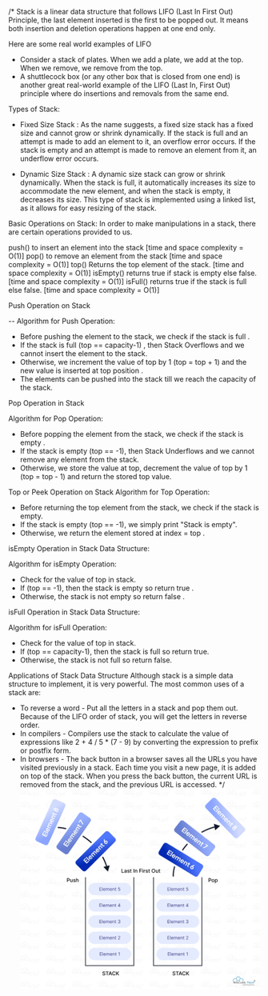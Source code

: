 /*
Stack is a linear data structure that follows LIFO (Last In First Out) Principle, the last element inserted is the first to be popped out. It means both insertion and deletion operations happen at one end only.


Here are some real world examples of LIFO

- Consider a stack of plates. When we add a plate, we add at the top. When we remove, we remove from the top.
- A shuttlecock box (or any other box that is closed from one end) is another great real-world example of the LIFO (Last In, First Out) principle where do insertions and removals from the same end.


Types of Stack:
* Fixed Size Stack : As the name suggests, a fixed size stack has a fixed size and cannot grow or shrink dynamically. If the stack is full and an attempt is made to add an element to it, an overflow error occurs. If the stack is empty and an attempt is made to remove an element from it, an underflow error occurs.

* Dynamic Size Stack : A dynamic size stack can grow or shrink dynamically. When the stack is full, it automatically increases its size to accommodate the new element, and when the stack is empty, it decreases its size. This type of stack is implemented using a linked list, as it allows for easy resizing of the stack.

Basic Operations on Stack:
In order to make manipulations in a stack, there are certain operations provided to us.

push() to insert an element into the stack [time and space complexity = O(1)]
pop() to remove an element from the stack [time and space complexity = O(1)]
top() Returns the top element of the stack. [time and space complexity = O(1)]
isEmpty() returns true if stack is empty else false. [time and space complexity = O(1)]
isFull() returns true if the stack is full else false. [time and space complexity = O(1)]

Push Operation on Stack

-- Algorithm for Push Operation:

- Before pushing the element to the stack, we check if the stack is full .
- If the stack is full (top == capacity-1) , then Stack Overflows and we cannot insert the element to the stack.
- Otherwise, we increment the value of top by 1 (top = top + 1) and the new value is inserted at top position .
- The elements can be pushed into the stack till we reach the capacity of the stack.


Pop Operation in Stack

Algorithm for Pop Operation:

- Before popping the element from the stack, we check if the stack is empty .
- If the stack is empty (top == -1), then Stack Underflows and we cannot remove any element from the stack.
- Otherwise, we store the value at top, decrement the value of top by 1 (top = top - 1) and return the stored top value.


Top or Peek Operation on Stack
Algorithm for Top Operation:

- Before returning the top element from the stack, we check if the stack is empty.
- If the stack is empty (top == -1), we simply print "Stack is empty".
- Otherwise, we return the element stored at index = top .


isEmpty Operation in Stack Data Structure:

Algorithm for isEmpty Operation:

- Check for the value of top in stack.
- If (top == -1), then the stack is empty so return true .
- Otherwise, the stack is not empty so return false .


isFull Operation in Stack Data Structure:

Algorithm for isFull Operation:

- Check for the value of top in stack.
- If (top == capacity-1), then the stack is full so return true.
- Otherwise, the stack is not full so return false.



Applications of Stack Data Structure
Although stack is a simple data structure to implement, it is very powerful. The most common uses of a stack are:

- To reverse a word - Put all the letters in a stack and pop them out. Because of the LIFO order of stack, you will get the letters in reverse order.
- In compilers - Compilers use the stack to calculate the value of expressions like 2 + 4 / 5 * (7 - 9) by converting the expression to prefix or postfix form.
- In browsers - The back button in a browser saves all the URLs you have visited previously in a stack. Each time you visit a new page, it is added on top of the stack. When you press the back button, the current URL is removed from the stack, and the previous URL is accessed.
*/
![alt text](image.png)